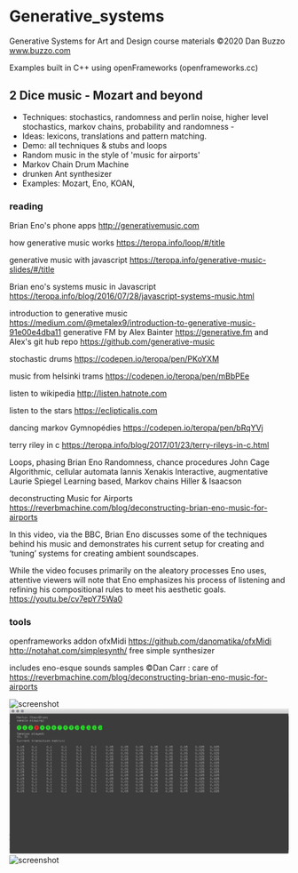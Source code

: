 # Generative_systems
Generative Systems for Art and Design course materials
 ©2020 Dan Buzzo
 www.buzzo.com


 Examples built in C++ using openFrameworks (openframeworks.cc)

## 2 Dice music - Mozart and beyond

* Techniques: stochastics, randomness and perlin noise, higher level stochastics, markov chains, probability and randomness - 
* Ideas: lexicons, translations and pattern matching.
* Demo: all techniques & stubs and loops
* Random music in the style of 'music for airports'
* Markov Chain Drum Machine
* drunken Ant synthesizer
* Examples: Mozart, Eno, KOAN,

### reading

Brian Eno's phone apps http://generativemusic.com

how generative music works https://teropa.info/loop/#/title

generative music with javascript https://teropa.info/generative-music-slides/#/title

Brian eno's systems music in Javascript https://teropa.info/blog/2016/07/28/javascript-systems-music.html


introduction to generative music https://medium.com/@metalex9/introduction-to-generative-music-91e00e4dba11
generative FM by Alex Bainter https://generative.fm
and Alex's git hub repo https://github.com/generative-music

stochastic drums https://codepen.io/teropa/pen/PKoYXM

music from helsinki trams https://codepen.io/teropa/pen/mBbPEe

listen to wikipedia http://listen.hatnote.com

listen to the stars  https://eclipticalis.com

dancing markov Gymnopédies https://codepen.io/teropa/pen/bRqYVj

terry riley in c https://teropa.info/blog/2017/01/23/terry-rileys-in-c.html



Loops, phasing   Brian Eno
Randomness, chance procedures  John Cage
Algorithmic, cellular automata  Iannis Xenakis
Interactive, augmentative  Laurie Spiegel
Learning based, Markov chains   Hiller & Isaacson


deconstructing Music for Airports 
https://reverbmachine.com/blog/deconstructing-brian-eno-music-for-airports

In this video, via the BBC, Brian Eno discusses some of the techniques behind his music and demonstrates his current setup for creating and ‘tuning’ systems for creating ambient soundscapes.

While the video focuses primarily on the aleatory processes Eno uses, attentive viewers will note that Eno emphasizes his process of listening and refining his compositional rules to meet his aesthetic goals. 
https://youtu.be/cv7epY75Wa0


### tools 

openframeworks addon ofxMidi https://github.com/danomatika/ofxMidi
http://notahat.com/simplesynth/ free simple synthesizer

includes eno-esque sounds samples ©Dan Carr : 
care of https://reverbmachine.com/blog/deconstructing-brian-eno-music-for-airports

![screenshot](randomAudio/screenshot-randomAudio.png)
![screenshot](markovChainDrum/screenshot-markovChainDrum.png)
![screenshot](drunkenAntMusic/screenshot-DrunkenAntMusic.png)